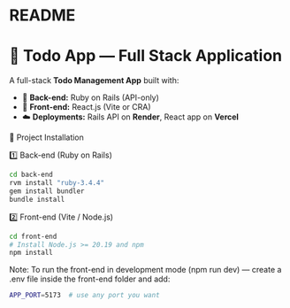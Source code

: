 # README

# 📝 Todo App — Full Stack Application

A full-stack **Todo Management App** built with:

- 🧠 **Back-end:** Ruby on Rails (API-only)
- 🎨 **Front-end:** React.js (Vite or CRA)
- ☁️ **Deployments:** Rails API on **Render**, React app on **Vercel**

🔧 Project Installation

1️⃣ Back-end (Ruby on Rails)
```bash
cd back-end
rvm install "ruby-3.4.4"
gem install bundler
bundle install
```

2️⃣ Front-end (Vite / Node.js)
```bash
cd front-end
# Install Node.js >= 20.19 and npm
npm install
```
Note:
To run the front-end in development mode (npm run dev) —
create a .env file inside the front-end folder and add:
```bash
APP_PORT=5173  # use any port you want
```
